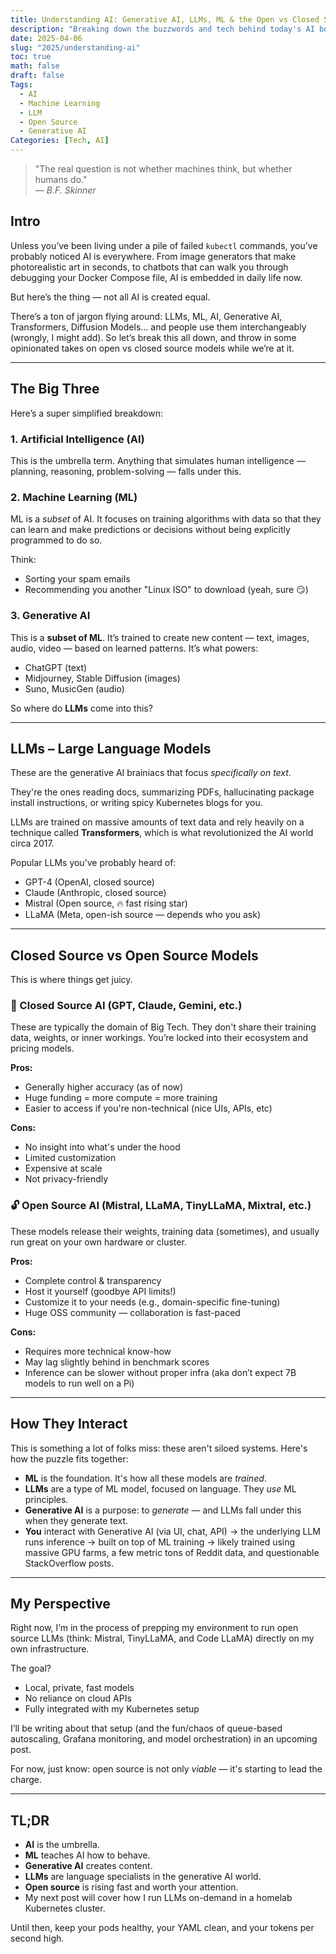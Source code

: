 ```yaml
---
title: Understanding AI: Generative AI, LLMs, ML & the Open vs Closed Source Debate
description: "Breaking down the buzzwords and tech behind today's AI boom"
date: 2025-04-06
slug: "2025/understanding-ai"
toc: true
math: false
draft: false
Tags:
  - AI
  - Machine Learning
  - LLM
  - Open Source
  - Generative AI
Categories: [Tech, AI]
---
```



> "The real question is not whether machines think, but whether humans do."  
> — *B.F. Skinner*

## Intro

Unless you’ve been living under a pile of failed `kubectl` commands, you’ve probably noticed AI is everywhere. From image generators that make photorealistic art in seconds, to chatbots that can walk you through debugging your Docker Compose file, AI is embedded in daily life now.

But here’s the thing — not all AI is created equal.

There’s a ton of jargon flying around: LLMs, ML, AI, Generative AI, Transformers, Diffusion Models... and people use them interchangeably (wrongly, I might add). So let’s break this all down, and throw in some opinionated takes on open vs closed source models while we’re at it.

---

## The Big Three

Here’s a super simplified breakdown:

### 1. **Artificial Intelligence (AI)**  
This is the umbrella term. Anything that simulates human intelligence — planning, reasoning, problem-solving — falls under this.

### 2. **Machine Learning (ML)**  
ML is a *subset* of AI. It focuses on training algorithms with data so that they can learn and make predictions or decisions without being explicitly programmed to do so.

Think:
- Sorting your spam emails  
- Recommending you another "Linux ISO" to download (yeah, sure 😏)

### 3. **Generative AI**  
This is a **subset of ML**. It’s trained to create new content — text, images, audio, video — based on learned patterns. It’s what powers:
- ChatGPT (text)
- Midjourney, Stable Diffusion (images)
- Suno, MusicGen (audio)

So where do **LLMs** come into this?

---

## LLMs – Large Language Models

These are the generative AI brainiacs that focus *specifically on text*.

They're the ones reading docs, summarizing PDFs, hallucinating package install instructions, or writing spicy Kubernetes blogs for you.

LLMs are trained on massive amounts of text data and rely heavily on a technique called **Transformers**, which is what revolutionized the AI world circa 2017.

Popular LLMs you’ve probably heard of:
- GPT-4 (OpenAI, closed source)
- Claude (Anthropic, closed source)
- Mistral (Open source, 🔥 fast rising star)
- LLaMA (Meta, open-ish source — depends who you ask)

---

## Closed Source vs Open Source Models

This is where things get juicy.

### 🧱 Closed Source AI (GPT, Claude, Gemini, etc.)

These are typically the domain of Big Tech. They don't share their training data, weights, or inner workings. You’re locked into their ecosystem and pricing models.

**Pros:**
- Generally higher accuracy (as of now)  
- Huge funding = more compute = more training  
- Easier to access if you're non-technical (nice UIs, APIs, etc)

**Cons:**
- No insight into what's under the hood  
- Limited customization  
- Expensive at scale  
- Not privacy-friendly

### 🔓 Open Source AI (Mistral, LLaMA, TinyLLaMA, Mixtral, etc.)

These models release their weights, training data (sometimes), and usually run great on your own hardware or cluster.

**Pros:**
- Complete control & transparency  
- Host it yourself (goodbye API limits!)  
- Customize it to your needs (e.g., domain-specific fine-tuning)  
- Huge OSS community — collaboration is fast-paced

**Cons:**
- Requires more technical know-how  
- May lag slightly behind in benchmark scores  
- Inference can be slower without proper infra (aka don’t expect 7B models to run well on a Pi)

---

## How They Interact

This is something a lot of folks miss: these aren't siloed systems. Here's how the puzzle fits together:

- **ML** is the foundation. It's how all these models are *trained*.  
- **LLMs** are a type of ML model, focused on language. They *use* ML principles.  
- **Generative AI** is a purpose: to *generate* — and LLMs fall under this when they generate text.  
- **You** interact with Generative AI (via UI, chat, API) → the underlying LLM runs inference → built on top of ML training → likely trained using massive GPU farms, a few metric tons of Reddit data, and questionable StackOverflow posts.

---

## My Perspective

Right now, I’m in the process of prepping my environment to run open source LLMs (think: Mistral, TinyLLaMA, and Code LLaMA) directly on my own infrastructure.

The goal?  
- Local, private, fast models  
- No reliance on cloud APIs  
- Fully integrated with my Kubernetes setup

I’ll be writing about that setup (and the fun/chaos of queue-based autoscaling, Grafana monitoring, and model orchestration) in an upcoming post.

For now, just know: open source is not only *viable* — it's starting to lead the charge.

---

## TL;DR

- **AI** is the umbrella.
- **ML** teaches AI how to behave.
- **Generative AI** creates content.
- **LLMs** are language specialists in the generative AI world.
- **Open source** is rising fast and worth your attention.
- My next post will cover how I run LLMs on-demand in a homelab Kubernetes cluster.

Until then, keep your pods healthy, your YAML clean, and your tokens per second high.

